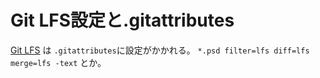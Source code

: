 # Git LFS設定と.gitattributes
[Git LFS](./Git-LFS.md) は `.gitattributes`に設定がかかれる。
`*.psd filter=lfs diff=lfs merge=lfs -text` とか。
